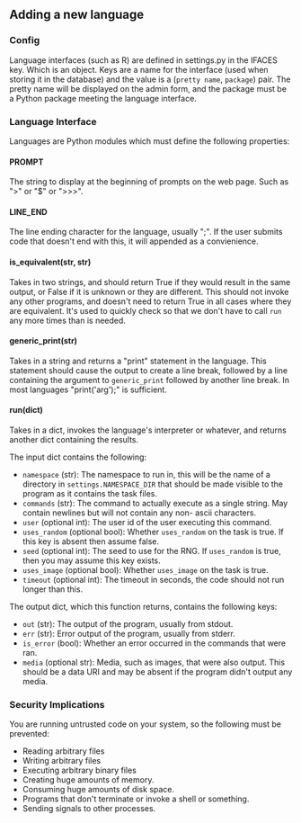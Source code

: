 ## Adding a new language ##

### Config ###
Language interfaces (such as R) are defined in settings.py in the IFACES key. Which is an object. Keys are a name for
the interface (used when storing it in the database) and the value is a (`pretty name`, `package`) pair. The pretty name
will be displayed on the admin form, and the package must be a Python package meeting the language interface.

### Language Interface ###
Languages are Python modules which must define the following properties:

#### PROMPT ####
The string to display at the beginning of prompts on the web page. Such as ">" or "$" or ">>>".

#### LINE_END ####
The line ending character for the language, usually ";". If the user submits code that doesn't end with this, it will
appended as a convienience.

#### is_equivalent(str, str) ####
Takes in two strings, and should return True if they would result in the same output, or False if it is unknown or they
are different. This should not invoke any other programs, and doesn't need to return True in all cases where they are
equivalent. It's used to quickly check so that we don't have to call `run` any more times than is needed.

#### generic_print(str) ####
Takes in a string and returns a "print" statement in the language. This statement should cause the output to create a
line break, followed by a line containing the argument to `generic_print` followed by another line break. In most
languages "print('arg');" is sufficient.

#### run(dict) ####
Takes in a dict, invokes the language's interpreter or whatever, and returns another dict containing the results.

The input dict contains the following:

- `namespace` (str): The namespace to run in, this will be the name of a directory in `settings.NAMESPACE_DIR` that should
be made visible to the program as it contains the task files.
- `commands` (str): The command to actually execute as a single string. May contain newlines but will not contain any non-
ascii characters.
- `user` (optional int): The user id of the user executing this command.
- `uses_random` (optional bool): Whether `uses_random` on the task is true. If this key is absent then assume false.
- `seed` (optional int): The seed to use for the RNG. If `uses_random` is true, then you may assume this key exists.
- `uses_image` (optional bool): Whether `uses_image` on the task is true.
- `timeout` (optional int): The timeout in seconds, the code should not run longer than this.

The output dict, which this function returns, contains the following keys:

- `out` (str): The output of the program, usually from stdout.
- `err` (str): Error output of the program, usually from stderr.
- `is_error` (bool): Whether an error occurred in the commands that were ran.
- `media` (optional str): Media, such as images, that were also output. This should be a data URI and may be absent if
the program didn't output any media.

### Security Implications ###
You are running untrusted code on your system, so the following must be prevented:

- Reading arbitrary files
- Writing arbitrary files
- Executing arbitrary binary files
- Creating huge amounts of memory.
- Consuming huge amounts of disk space.
- Programs that don't terminate or invoke a shell or something.
- Sending signals to other processes.
